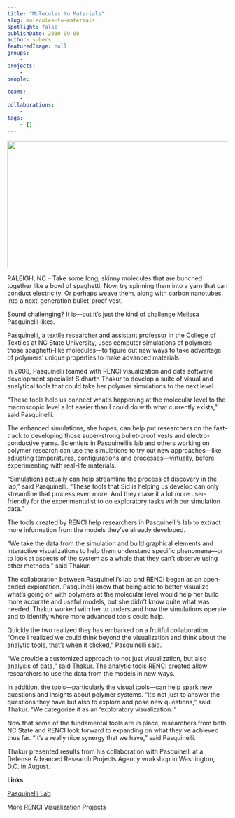 ```yaml
---
title: "Molecules to Materials"
slug: molecules-to-materials
spotlight: false
publishDate: 2010-09-08
author: subers
featuredImage: null
groups:
    - 
projects:
    - 
people:
    - 
teams: 
    - 
collaborations:
    - 
tags:
    - []
---
```

<p>
<script type="text/javascript"></script>
</p>

<p><a href="http://www.renci.org/wp-content/uploads/2010/09/m2m-img2.jpg"><img class="alignnone size-full wp-image-6242" title="m2m-img2" src="http://www.renci.org/wp-content/uploads/2010/09/m2m-img2.jpg" alt="" width="630" height="291" /></a></p>

<p>RALEIGH, NC – Take some long, skinny molecules that are bunched together like a bowl of spaghetti. Now, try spinning them into a yarn that can conduct electricity. Or perhaps weave them, along with carbon nanotubes, into a next-generation bullet-proof vest.</p>

<p>Sound challenging? It is—but it’s just the kind of challenge Melissa Pasquinelli likes.<!--more--></p>

<p>Pasquinelli, a textile researcher and assistant professor in the College of Textiles at NC State University, uses computer simulations of polymers—those spaghetti-like molecules—to figure out new ways to take advantage of polymers’ unique properties to make advanced materials.</p>

<p>In 2008, Pasquinelli teamed with RENCI visualization and data software development specialist Sidharth Thakur to develop a suite of visual and analytical tools that could take her polymer simulations to the next level.</p>

<p>“These tools help us connect what’s happening at the molecular level to the macroscopic level a lot easier than I could do with what currently exists,” said Pasquinelli.</p>

<p>The enhanced simulations, she hopes, can help put researchers on the fast-track to developing those super-strong bullet-proof vests and electro-conductive yarns. Scientists in Pasquinelli’s lab and others working on polymer research can use the simulations to try out new approaches—like adjusting temperatures, configurations and processes—virtually, before experimenting with real-life materials.</p>

<p>“Simulations actually can help streamline the process of discovery in the lab,” said Pasquinelli. “These tools that Sid is helping us develop can only streamline that process even more. And they make it a lot more user-friendly for the experimentalist to do exploratory tasks with our simulation data.”</p>

<p>The tools created by RENCI help researchers in Pasquinelli’s lab to extract more information from the models they’ve already developed.</p>

<p>“We take the data from the simulation and build graphical elements and interactive visualizations to help them understand specific phenomena—or to look at aspects of the system as a whole that they can’t observe using other methods,” said Thakur.</p>

<p>The collaboration between Pasquinelli’s lab and RENCI began as an open-ended exploration. Pasquinelli knew that being able to better visualize what’s going on with polymers at the molecular level would help her build more accurate and useful models, but she didn’t know quite what was needed. Thakur worked with her to understand how the simulations operate and to identify where more advanced tools could help.</p>

<p>Quickly the two realized they has embarked on a fruitful collaboration.  “Once I realized we could think beyond the visualization and think about the analytic tools, that’s when it clicked,” Pasquinelli said.</p>

<p>“We provide a customized approach to not just visualization, but also analysis of data,” said Thakur. The analytic tools RENCI created allow researchers to use the data from the models in new ways.</p>

<p>In addition, the tools—particularly the visual tools—can help spark new questions and insights about polymer systems. “It’s not just to answer the questions they have but also to explore and pose new questions,” said Thakur. “We categorize it as an ‘exploratory visualization.’”</p>

<p>Now that some of the fundamental tools are in place, researchers from both NC State and RENCI look forward to expanding on what they’ve achieved thus far. “It’s a really nice synergy that we have,” said Pasquinelli.</p>

<p>Thakur presented results from his collaboration with Pasquinelli at a Defense Advanced Research Projects Agency workshop in Washington, D.C. in August.</p>

<p><strong class="renci_head">Links</strong></p>

<p><a href="http://www.te.ncsu.edu/mpasquinelli/" target="_blank">Pasquinelli Lab</a></p>

<p>More RENCI Visualization Projects</p>
